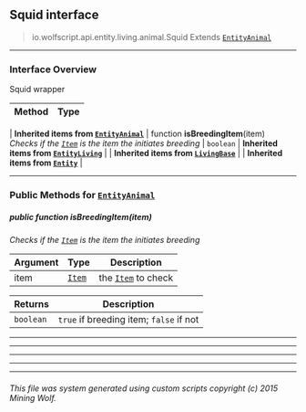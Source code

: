 ## Squid __interface__

>io.wolfscript.api.entity.living.animal.Squid
>Extends [`EntityAnimal`](EntityAnimal.md)

---

### Interface Overview

Squid wrapper

Method | Type   
--- | :--- 
 |
__Inherited items from [`EntityAnimal`](EntityAnimal.md)__ |
 function __isBreedingItem__(item) <br> _Checks if the [`Item`](../../../inventory/Item.md) is the item the initiates breeding_ | `boolean`
 |
__Inherited items from [`EntityLiving`](../EntityLiving.md)__ |
 |
__Inherited items from [`LivingBase`](../LivingBase.md)__ |
 |
__Inherited items from [`Entity`](../../Entity.md)__ |











---


### Public Methods for [`EntityAnimal`](EntityAnimal.md)

##### <a id='isbreedingitem'></a>public  function __isBreedingItem__(item)

_Checks if the [`Item`](../../../inventory/Item.md) is the item the initiates breeding_

Argument | Type | Description  
--- | --- | --- 
item | [`Item`](../../../inventory/Item.md) | the [`Item`](../../../inventory/Item.md) to check

Returns | Description
--- | --- 
`boolean` | `true` if breeding item; `false` if not


---


---


---


---


---


###### This file was system generated using custom scripts copyright (c) 2015 Mining Wolf.
	

